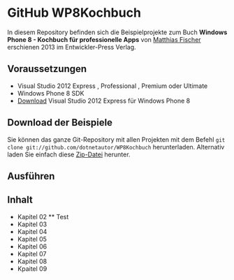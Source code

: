 GitHub WP8Kochbuch
==================

In diesem Repository befinden sich die Beispielprojekte zum Buch **Windows Phone 8 - Kochbuch für professionelle Apps** von [Matthias Fischer](http://dotnetautor.de) erschienen 2013 im Entwickler-Press Verlag.  

## Voraussetzungen
* Visual Studio 2012 Express , Professional , Premium oder Ultimate  
* Windows Phone 8 SDK
* [Download](http://bit.ly/WP8Express) Visual Studio 2012 Express für Windows Phone 8

## Download der Beispiele
Sie können das  ganze Git-Repository mit allen Projekten mit dem Befehl `git clone git://github.com/dotnetautor/WP8Kochbuch` herunterladen. Alternativ laden Sie einfach diese [Zip-Datei](https://github.com/dotnetautor/WP8Kochbuch/archive/master.zip) herunter.

## Ausführen

## Inhalt
* Kapitel 02
** Test
* Kapitel 03
* Kapitel 04
* Kapitel 05
* Kapitel 06
* Kapitel 07
* Kapitel 08
* Kpaitel 09

